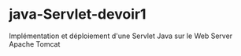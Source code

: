 # java-Servlet-devoir1
Implémentation et déploiement d'une Servlet Java sur le Web Server Apache Tomcat
